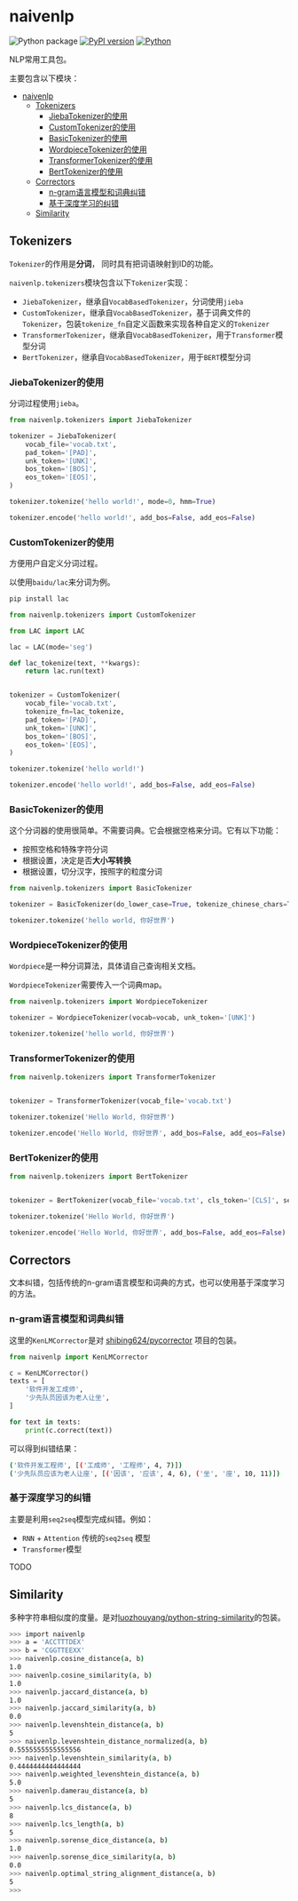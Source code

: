 # naivenlp

![Python package](https://github.com/luozhouyang/naivenlp/workflows/Python%20package/badge.svg)
[![PyPI version](https://badge.fury.io/py/naivenlp.svg)](https://badge.fury.io/py/naivenlp)
[![Python](https://img.shields.io/pypi/pyversions/naivenlp.svg?style=plastic)](https://badge.fury.io/py/naivenlp)


NLP常用工具包。



主要包含以下模块：

- [naivenlp](#naivenlp)
  - [Tokenizers](#tokenizers)
    - [JiebaTokenizer的使用](#jiebatokenizer的使用)
    - [CustomTokenizer的使用](#customtokenizer的使用)
    - [BasicTokenizer的使用](#basictokenizer的使用)
    - [WordpieceTokenizer的使用](#wordpiecetokenizer的使用)
    - [TransformerTokenizer的使用](#transformertokenizer的使用)
    - [BertTokenizer的使用](#berttokenizer的使用)
  - [Correctors](#correctors)
    - [n-gram语言模型和词典纠错](#n-gram语言模型和词典纠错)
    - [基于深度学习的纠错](#基于深度学习的纠错)
  - [Similarity](#similarity)


## Tokenizers

`Tokenizer`的作用是**分词**， 同时具有把词语映射到ID的功能。

`naivenlp.tokenizers`模块包含以下`Tokenizer`实现：

* `JiebaTokenizer`，继承自`VocabBasedTokenizer`，分词使用`jieba`
* `CustomTokenizer`，继承自`VocabBasedTokenizer`，基于词典文件的`Tokenizer`，包装`tokenize_fn`自定义函数来实现各种自定义的`Tokenizer`
* `TransformerTokenizer`，继承自`VocabBasedTokenizer`，用于`Transformer`模型分词
* `BertTokenizer`，继承自`VocabBasedTokenizer`，用于`BERT`模型分词



### JiebaTokenizer的使用

分词过程使用`jieba`。

```python
from naivenlp.tokenizers import JiebaTokenizer

tokenizer = JiebaTokenizer(
    vocab_file='vocab.txt',
    pad_token='[PAD]',
    unk_token='[UNK]',
    bos_token='[BOS]',
    eos_token='[EOS]',
)

tokenizer.tokenize('hello world!', mode=0, hmm=True)

tokenizer.encode('hello world!', add_bos=False, add_eos=False)

```

### CustomTokenizer的使用

方便用户自定义分词过程。

以使用`baidu/lac`来分词为例。

```bash
pip install lac
```

```python
from naivenlp.tokenizers import CustomTokenizer

from LAC import LAC

lac = LAC(mode='seg')

def lac_tokenize(text, **kwargs):
    return lac.run(text)


tokenizer = CustomTokenizer(
    vocab_file='vocab.txt',
    tokenize_fn=lac_tokenize,
    pad_token='[PAD]',
    unk_token='[UNK]',
    bos_token='[BOS]',
    eos_token='[EOS]',
)

tokenizer.tokenize('hello world!')

tokenizer.encode('hello world!', add_bos=False, add_eos=False)

```

### BasicTokenizer的使用

这个分词器的使用很简单。不需要词典。它会根据空格来分词。它有以下功能：

* 按照空格和特殊字符分词
* 根据设置，决定是否**大小写转换**
* 根据设置，切分汉字，按照字的粒度分词

```python
from naivenlp.tokenizers import BasicTokenizer

tokenizer = BasicTokenizer(do_lower_case=True, tokenize_chinese_chars=True)

tokenizer.tokenize('hello world, 你好世界')

```


### WordpieceTokenizer的使用

`Wordpiece`是一种分词算法，具体请自己查询相关文档。

`WordpieceTokenizer`需要传入一个词典map。

```python
from naivenlp.tokenizers import WordpieceTokenizer

tokenizer = WordpieceTokenizer(vocab=vocab, unk_token='[UNK]')

tokenizer.tokenize('hello world, 你好世界')
```


### TransformerTokenizer的使用

```python
from naivenlp.tokenizers import TransformerTokenizer


tokenizer = TransformerTokenizer(vocab_file='vocab.txt')

tokenizer.tokenize('Hello World, 你好世界')

tokenizer.encode('Hello World, 你好世界', add_bos=False, add_eos=False)

```

### BertTokenizer的使用

```python
from naivenlp.tokenizers import BertTokenizer


tokenizer = BertTokenizer(vocab_file='vocab.txt', cls_token='[CLS]', sep_token='[SEP]', mask_token='[MASK]')

tokenizer.tokenize('Hello World, 你好世界')

tokenizer.encode('Hello World, 你好世界', add_bos=False, add_eos=False)

```


## Correctors

文本纠错，包括传统的n-gram语言模型和词典的方式，也可以使用基于深度学习的方法。

### n-gram语言模型和词典纠错

这里的`KenLMCorrector`是对 [shibing624/pycorrector](https://github.com/shibing624/pycorrector) 项目的包装。

```python
from naivenlp import KenLMCorrector

c = KenLMCorrector()
texts = [
    '软件开发工成师',
    '少先队员因该为老人让坐',
]

for text in texts:
    print(c.correct(text))

```
可以得到纠错结果：

```bash
('软件开发工程师', [('工成师', '工程师', 4, 7)])
('少先队员应该为老人让座', [('因该', '应该', 4, 6), ('坐', '座', 10, 11)])
```

### 基于深度学习的纠错

主要是利用`seq2seq`模型完成纠错。例如：

* `RNN` + `Attention` 传统的`seq2seq` 模型
* `Transformer`模型

TODO


## Similarity

多种字符串相似度的度量。是对[luozhouyang/python-string-similarity](https://github.com/luozhouyang/python-string-similarity)的包装。

```bash
>>> import naivenlp
>>> a = 'ACCTTTDEX'
>>> b = 'CGGTTEEXX'
>>> naivenlp.cosine_distance(a, b)
1.0
>>> naivenlp.cosine_similarity(a, b)
1.0
>>> naivenlp.jaccard_distance(a, b)
1.0
>>> naivenlp.jaccard_similarity(a, b)
0.0
>>> naivenlp.levenshtein_distance(a, b)
5
>>> naivenlp.levenshtein_distance_normalized(a, b)
0.5555555555555556
>>> naivenlp.levenshtein_similarity(a, b)
0.4444444444444444
>>> naivenlp.weighted_levenshtein_distance(a, b)
5.0
>>> naivenlp.damerau_distance(a, b)
5
>>> naivenlp.lcs_distance(a, b)
8
>>> naivenlp.lcs_length(a, b)
5
>>> naivenlp.sorense_dice_distance(a, b)
1.0
>>> naivenlp.sorense_dice_similarity(a, b)
0.0
>>> naivenlp.optimal_string_alignment_distance(a, b)
5
>>> 
```